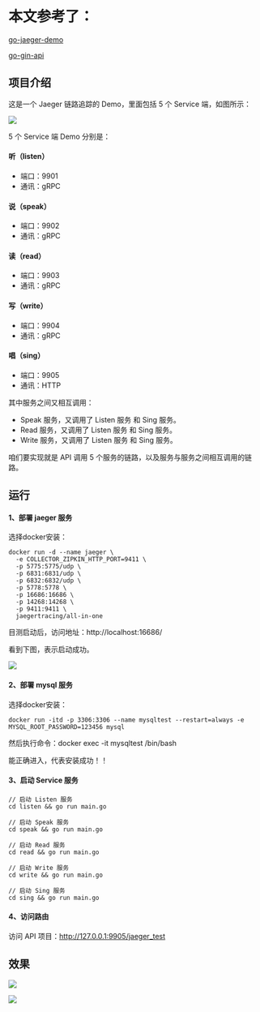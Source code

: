 # 本文参考了：
[go-jaeger-demo](https://github.com/xinliangnote/go-jaeger-demo)

[go-gin-api](https://github.com/xinliangnote/go-gin-api)

## 项目介绍

这是一个 Jaeger 链路追踪的 Demo，里面包括 5 个 Service 端，如图所示：

![](https://github.com/xinliangnote/Go/blob/master/03-go-gin-api%20%5B文档%5D/images/jaeger_demo_1.png)

5 个 Service 端 Demo 分别是：

#### 听（listen）

- 端口：9901
- 通讯：gRPC

#### 说（speak）

- 端口：9902
- 通讯：gRPC

#### 读（read）

- 端口：9903
- 通讯：gRPC

#### 写（write）

- 端口：9904
- 通讯：gRPC

#### 唱（sing）

- 端口：9905
- 通讯：HTTP

其中服务之间又相互调用：

- Speak 服务，又调用了 Listen 服务 和 Sing 服务。
- Read 服务，又调用了 Listen 服务 和 Sing 服务。
- Write 服务，又调用了 Listen 服务 和 Sing 服务。

咱们要实现就是 API 调用 5 个服务的链路，以及服务与服务之间相互调用的链路。

## 运行

#### 1、部署 jaeger 服务

选择docker安装：

```
docker run -d --name jaeger \
  -e COLLECTOR_ZIPKIN_HTTP_PORT=9411 \
  -p 5775:5775/udp \
  -p 6831:6831/udp \
  -p 6832:6832/udp \
  -p 5778:5778 \
  -p 16686:16686 \
  -p 14268:14268 \
  -p 9411:9411 \
  jaegertracing/all-in-one
```

目测启动后，访问地址：http://localhost:16686/

看到下图，表示启动成功。

![](https://github.com/xinliangnote/Go/blob/master/03-go-gin-api%20%5B文档%5D/images/jaeger_demo_4.png)


#### 2、部署 mysql 服务

选择docker安装：

```
docker run -itd -p 3306:3306 --name mysqltest --restart=always -e MYSQL_ROOT_PASSWORD=123456 mysql
```

然后执行命令：docker exec -it mysqltest /bin/bash

能正确进入，代表安装成功！！

#### 3、启动 Service 服务

```
// 启动 Listen 服务
cd listen && go run main.go

// 启动 Speak 服务
cd speak && go run main.go

// 启动 Read 服务
cd read && go run main.go

// 启动 Write 服务
cd write && go run main.go

// 启动 Sing 服务
cd sing && go run main.go
```

#### 4、访问路由

访问 API 项目：http://127.0.0.1:9905/jaeger_test

## 效果

![](https://github.com/xinliangnote/Go/blob/master/03-go-gin-api%20%5B文档%5D/images/jaeger_demo_2.png)

![](https://github.com/xinliangnote/Go/blob/master/03-go-gin-api%20%5B文档%5D/images/jaeger_demo_3.png)
